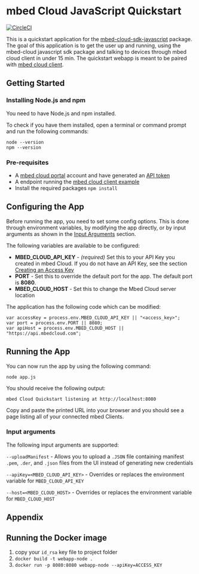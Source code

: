 # mbed Cloud JavaScript Quickstart

[![CircleCI](https://circleci.com/gh/ARMmbed/mbed-cloud-sdk-javascript-quickstart/tree/master.svg?style=shield&circle-token=b89e3cc6281d5aa7cd95021d0969c60456603ce6)](https://circleci.com/gh/ARMmbed/mbed-cloud-sdk-javascript-quickstart/tree/master)

This is a quickstart application for the [mbed-cloud-sdk-javascript](https://github.com/ARMmbed/mbed-cloud-sdk-javascript) package.
The goal of this application is to get the user up and running, using the mbed-cloud javascript sdk package and talking to devices through mbed cloud client in under 15 min.
The quickstart webapp is meant to be paired with [mbed cloud client](https://github.com/mbartling/mbed-cloud-client-example-internal).

## Getting Started

### Installing Node.js and npm

You need to have Node.js and npm installed.

To check if you have them installed, open a terminal or command prompt and run the following commands:

```
node --version
npm --version
```

### Pre-requisites
- A [mbed cloud portal](https://portal.mbedcloud.com/) account and have generated an [API token](https://portal.mbedcloud.com/access/keys)
- A endpoint running the [mbed cloud client example](https://github.com/mbartling/mbed-cloud-client-example-internal)
- Install the required packages `npm install`

## Configuring the App

Before running the app, you need to set some config options. This is done through environment variables, by modifying the app directly, or by input arguments as shown in the [Input Arguments](#input-arguments) section.

The following variables are available to be configured:

- **MBED_CLOUD_API_KEY** - *(required)* Set this to your API Key you created in mbed Cloud. If you do not have an API Key, see the section [Creating an Access Key](#creating-an-access-key)
- **PORT** - Set this to override the default port for the app. The default port is **8080**.
- **MBED_CLOUD_HOST** - Set this to change the Mbed Cloud server location

The application has the following code which can be modified:

```
var accessKey = process.env.MBED_CLOUD_API_KEY || "<access_key>";
var port = process.env.PORT || 8080;
var apiHost = process.env.MBED_CLOUD_HOST || "https://api.mbedcloud.com";
```

## Running the App

You can now run the app by using the following command:

```
node app.js
```

You should receive the following output:

```
mbed Cloud Quickstart listening at http://localhost:8080
```

Copy and paste the printed URL into your browser and you should see a page listing all of your connected mbed Clients.

### Input arguments

The following input arguments are supported:

`--uploadManifest` - Allows you to upload a `.JSON` file containing manifest `.pem`, `.der`, and `.json` files from the UI instead of generating new credentials

`--apiKey=<MBED_CLOUD_API_KEY>` - Overrides or replaces the environment variable for `MBED_CLOUD_API_KEY`

`--host=<MBED_CLOUD_HOST>` - Overrides or replaces the environment variable for `MBED_CLOUD_HOST`

## Appendix

## Running the Docker image
1. copy your `id_rsa` key file to project folder
1. `docker build -t webapp-node .`
1. `docker run -p 8080:8080 webapp-node --apiKey=ACCESS_KEY`
